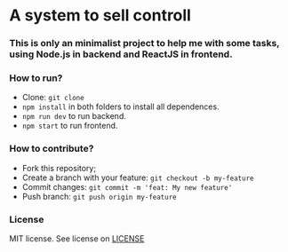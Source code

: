 # A system to sell controll

### This is only an minimalist project to help me with some tasks, using Node.js in backend and ReactJS in frontend.

### How to run?
- Clone: `git clone`
- `npm install` in both folders to install all dependences.
- `npm run dev` to run backend.
- `npm start` to run frontend. 

### How to contribute?
- Fork this repository;
- Create a branch with your feature: `git checkout -b my-feature`
- Commit changes: `git commit -m 'feat: My new feature'`
- Push branch: `git push origin my-feature`

### License 
MIT license. See license on [LICENSE](LICENSE)
